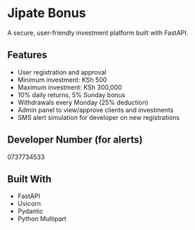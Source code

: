 # Jipate Bonus

A secure, user-friendly investment platform built with FastAPI.

## Features
- User registration and approval
- Minimum investment: KSh 500
- Maximum investment: KSh 300,000
- 10% daily returns, 5% Sunday bonus
- Withdrawals every Monday (25% deduction)
- Admin panel to view/approve clients and investments
- SMS alert simulation for developer on new registrations

## Developer Number (for alerts)
0737734533

## Built With
- FastAPI
- Uvicorn
- Pydantic
- Python Multipart
